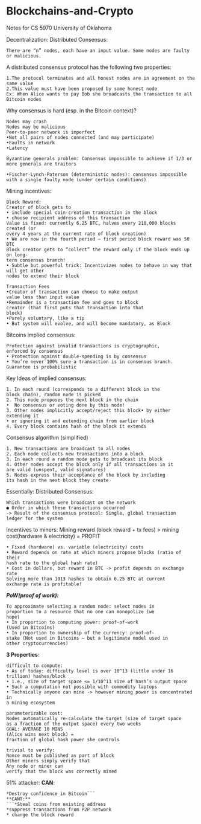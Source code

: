 # Blockchains-and-Crypto
Notes for CS 5970 University of Oklahoma


Decentralization:
Distributed Consensus:
```
There are “n” nodes, each have an input value. Some nodes are faulty or malicious. 
```

A distributed consensus protocol has the following two properties:
```
1.The protocol terminates and all honest nodes are in agreement on the same value
2.This value must have been proposed by some honest node
Ex: When Alice wants to pay Bob she broadcasts the transaction to all Bitcoin nodes 
```

Why consensus is hard (esp. in the Bitcoin context)?
```
Nodes may crash
Nodes may be malicious
Peer-to-peer network is imperfect
•Not all pairs of nodes connected (and may participate)
•Faults in network
•Latency

Byzantine generals problem: Consensus impossible to achieve if 1/3 or more generals are traitors
 
•Fischer-Lynch-Paterson (deterministic nodes): consensus impossible with a single faulty node (under certain conditions)
```

Mining incentives:
```
Block Reward:
Creator of block gets to
• include special coin-creation transaction in the block
• choose recipient address of this transaction
Value is fixed: currently 6.25 BTC, halves every 210,000 blocks created (or 
every 4 years at the current rate of block creation)
• We are now in the fourth period – first period block reward was 50 BTC
Block creator gets to “collect” the reward only if the block ends up on long-
term consensus branch!
• Subtle but powerful trick: Incentivizes nodes to behave in way that will get other 
nodes to extend their block

Transaction Fees
•Creator of transaction can choose to make output 
value less than input value
•Remainder is a transaction fee and goes to block 
creator (that first puts that transaction into that 
block)
•Purely voluntary, like a tip
• But system will evolve, and will become mandatory, as Block 
```

Bitcoins implied consensus:

```
Protection against invalid transactions is cryptographic, 
enforced by consensus
• Protection against double-spending is by consensus
• You’re never 100% sure a transaction is in consensus branch. 
Guarantee is probabilistic
```
Key Ideas of implied consensus:
```
1. In each round (corresponds to a different block in the 
block chain), random node is picked
2. This node proposes the next block in the chain
•  No consensus or voting done by this node!
3. Other nodes implicitly accept/reject this block• by either extending it 
• or ignoring it and extending chain from earlier block
4. Every block contains hash of the block it extends
```

Consensus algorithm (simplified)
```
1. New transactions are broadcast to all nodes
2. Each node collects new transactions into a block
3. In each round a random node gets to broadcast its block
4. Other nodes accept the block only if all transactions in it 
are valid (unspent, valid signatures)
5. Nodes express their acceptance of the block by including 
its hash in the next block they create
```

Essentially:
Distributed Consensus:
```
Which transactions were broadcast on the network
● Order in which these transactions occurred
-> Result of the consensus protocol: Single, global transaction 
ledger for the system
```
Incentives to miners:
Mining reward (block reward + tx fees) > mining cost(hardware & electricity) = PROFIT
```Complications:
• Fixed (hardware) vs. variable (electricity) costs
• Reward depends on rate at which miners propose blocks (ratio of their 
hash rate to the global hash rate)
• Cost in dollars, but reward in BTC -> profit depends on exchange rate
Solving more than 1013 hashes to obtain 6.25 BTC at current 
exchange rate is profitable!
```
***PoW(proof of work):***
```
To approximate selecting a random node: select nodes in 
proportion to a resource that no one can monopolize (we 
hope)
• In proportion to computing power: proof-of-work 
(Used in Bitcoins)
• In proportion to ownership of the currency: proof-of-
stake (Not used in Bitcoins – but a legitimate model used in 
other cryptocurrencies)
```
**3 Properties**:

```
difficult to compute:
• As of today: difficulty level is over 10^13 (little under 16 trillion) hashes/block
• i.e., size of target space <= 1/10^13 size of hash’s output space
• Such a computation not possible with commodity laptops
• Technically anyone can mine -> however mining power is concentrated in 
a mining ecosystem

parameterizable cost:
Nodes automatically re-calculate the target (size of target space 
as a fraction of the output space) every two weeks
GOAL: AVERAGE 10 MINS
(Alice wins next block) = 
fraction of global hash power she controls

trivial to verify:
Nonce must be published as part of block
Other miners simply verify that
Any node or miner can 
verify that the block was correctly mined
```
51% attacker:
**CAN**:
```*Suppress transactions from blockchain
*Destroy confidence in Bitcoin```
**CANT:**
```*Steal coins from existing address
*suppress transactions from P2P network
* change the block reward
```
